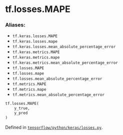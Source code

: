 <div itemscope itemtype="http://developers.google.com/ReferenceObject">
<meta itemprop="name" content="tf.losses.MAPE" />
<meta itemprop="path" content="Stable" />
</div>

# tf.losses.MAPE

### Aliases:

* `tf.keras.losses.MAPE`
* `tf.keras.losses.mape`
* `tf.keras.losses.mean_absolute_percentage_error`
* `tf.keras.metrics.MAPE`
* `tf.keras.metrics.mape`
* `tf.keras.metrics.mean_absolute_percentage_error`
* `tf.losses.MAPE`
* `tf.losses.mape`
* `tf.losses.mean_absolute_percentage_error`
* `tf.metrics.MAPE`
* `tf.metrics.mape`
* `tf.metrics.mean_absolute_percentage_error`

``` python
tf.losses.MAPE(
    y_true,
    y_pred
)
```



Defined in [`tensorflow/python/keras/losses.py`](/code/stable/tensorflow/python/keras/losses.py).

